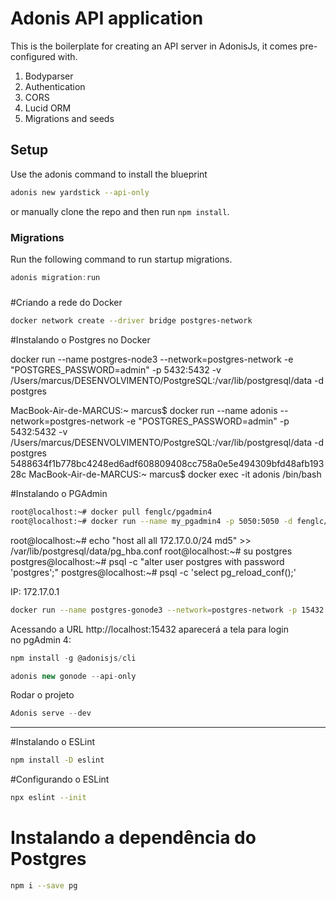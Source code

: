 # Adonis API application

This is the boilerplate for creating an API server in AdonisJs, it comes pre-configured with.

1. Bodyparser
2. Authentication
3. CORS
4. Lucid ORM
5. Migrations and seeds

## Setup

Use the adonis command to install the blueprint

```bash
adonis new yardstick --api-only
```

or manually clone the repo and then run `npm install`.

### Migrations

Run the following command to run startup migrations.

```js
adonis migration:run
```

#####

#Criando a rede do Docker

```sh
docker network create --driver bridge postgres-network
```

#Instalando o Postgres no Docker

docker run --name postgres-node3 --network=postgres-network -e "POSTGRES_PASSWORD=admin" -p 5432:5432 -v /Users/marcus/DESENVOLVIMENTO/PostgreSQL:/var/lib/postgresql/data -d postgres

MacBook-Air-de-MARCUS:~ marcus$ docker run --name adonis --network=postgres-network -e "POSTGRES_PASSWORD=admin" -p 5432:5432 -v /Users/marcus/DESENVOLVIMENTO/PostgreSQL:/var/lib/postgresql/data -d postgres
5488634f1b778bc4248ed6adf608809408cc758a0e5e494309bfd48afb19328c
MacBook-Air-de-MARCUS:~ marcus$ docker exec -it adonis /bin/bash

#Instalando o PGAdmin

```sh
root@localhost:~# docker pull fenglc/pgadmin4
root@localhost:~# docker run --name my_pgadmin4 -p 5050:5050 -d fenglc/pgadmin4
```

root@localhost:~# echo "host all all 172.17.0.0/24 md5" >> /var/lib/postgresql/data/pg_hba.conf
root@localhost:~# su postgres
postgres@localhost:~# psql -c "alter user postgres with password 'postgres';"
postgres@localhost:~# psql -c 'select pg_reload_conf();'

IP: 172.17.0.1

```sh
docker run --name postgres-gonode3 --network=postgres-network -p 15432:80 -e "PGADMIN_DEFAULT_EMAIL=mpaulobr@gmail.com” -e "PGADMIN_DEFAULT_PASSWORD=admin” -d dpage/pgadmin4
```

Acessando a URL http://localhost:15432 aparecerá a tela para login no pgAdmin 4:

```js
npm install -g @adonisjs/cli
```

```js
adonis new gonode --api-only
```

Rodar o projeto

```js
Adonis serve --dev
```

---

#Instalando o ESLint

```sh
npm install -D eslint
```

#Configurando o ESLint

```sh
npx eslint --init
```

# Instalando a dependência do Postgres

```sh
npm i --save pg
```
